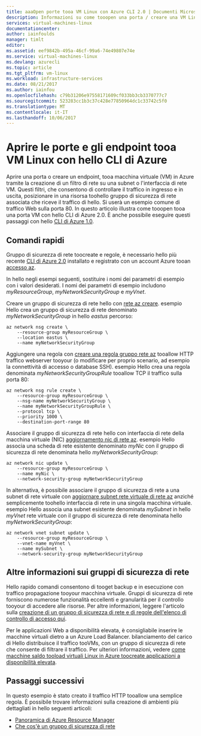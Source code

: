 ```yaml
---
title: aaaOpen porte tooa VM Linux con Azure CLI 2.0 | Documenti Microsoft
description: Informazioni su come tooopen una porta / creare una VM Linux di tooyour endpoint utilizzando la distribuzione di gestione risorse di Azure hello del modello e hello Azure CLI 2.0
services: virtual-machines-linux
documentationcenter: 
author: iainfoulds
manager: timlt
editor: 
ms.assetid: eef9842b-495a-46cf-99a6-74e49807e74e
ms.service: virtual-machines-linux
ms.devlang: azurecli
ms.topic: article
ms.tgt_pltfrm: vm-linux
ms.workload: infrastructure-services
ms.date: 08/21/2017
ms.author: iainfou
ms.openlocfilehash: c79b31206e97558171609cf033bb3cb3370777c7
ms.sourcegitcommit: 523283cc1b3c37c428e77850964dc1c33742c5f0
ms.translationtype: MT
ms.contentlocale: it-IT
ms.lasthandoff: 10/06/2017
---
```

# <a name="open-ports-and-endpoints-tooa-linux-vm-with-hello-azure-cli"></a>Aprire le porte e gli endpoint tooa VM Linux con hello CLI di Azure
Aprire una porta o creare un endpoint, tooa macchina virtuale (VM) in Azure tramite la creazione di un filtro di rete su una subnet o l'interfaccia di rete VM. Questi filtri, che consentono di controllare il traffico in ingresso e in uscita, posizionare in una risorsa toohello gruppo di sicurezza di rete associata che riceve il traffico di hello. Si userà un esempio comune di traffico Web sulla porta 80. In questo articolo illustra come tooopen tooa una porta VM con hello CLI di Azure 2.0. È anche possibile eseguire questi passaggi con hello [CLI di Azure 1.0](nsg-quickstart-nodejs.md).


## <a name="quick-commands"></a>Comandi rapidi
Gruppo di sicurezza di rete toocreate e regole, è necessario hello più recente [CLI di Azure 2.0](/cli/azure/install-az-cli2) installato e registrato con un account Azure tooan [accesso az](/cli/azure/#login).

In hello negli esempi seguenti, sostituire i nomi dei parametri di esempio con i valori desiderati. I nomi dei parametri di esempio includono *myResourceGroup*, *myNetworkSecurityGroup* e *myVnet*.

Creare un gruppo di sicurezza di rete hello con [rete az creare](/cli/azure/network/nsg#create). esempio Hello crea un gruppo di sicurezza di rete denominato *myNetworkSecurityGroup* in hello *eastus* percorso:

```azurecli
az network nsg create \
    --resource-group myResourceGroup \
    --location eastus \
    --name myNetworkSecurityGroup
```

Aggiungere una regola con [creare una regola gruppo rete az](/cli/azure/network/nsg/rule#create) tooallow HTTP traffico webserver tooyour (o modificare per proprio scenario, ad esempio la connettività di accesso o database SSH). esempio Hello crea una regola denominata *myNetworkSecurityGroupRule* tooallow TCP il traffico sulla porta 80:

```azurecli
az network nsg rule create \
    --resource-group myResourceGroup \
    --nsg-name myNetworkSecurityGroup \
    --name myNetworkSecurityGroupRule \
    --protocol tcp \
    --priority 1000 \
    --destination-port-range 80
```

Associare il gruppo di sicurezza di rete hello con interfaccia di rete della macchina virtuale (NIC) [aggiornamento nic di rete az](/cli/azure/network/nic#update). esempio Hello associa una scheda di rete esistente denominato *myNic* con il gruppo di sicurezza di rete denominata hello *myNetworkSecurityGroup*:

```azurecli
az network nic update \
    --resource-group myResourceGroup \
    --name myNic \
    --network-security-group myNetworkSecurityGroup
```

In alternativa, è possibile associare il gruppo di sicurezza di rete a una subnet di rete virtuale con [aggiornare subnet rete virtuale di rete az](/cli/azure/network/vnet/subnet#update) anziché semplicemente toohello interfaccia di rete in una singola macchina virtuale. esempio Hello associa una subnet esistente denominata *mySubnet* in hello *myVnet* rete virtuale con il gruppo di sicurezza di rete denominata hello *myNetworkSecurityGroup*:

```azurecli
az network vnet subnet update \
    --resource-group myResourceGroup \
    --vnet-name myVnet \
    --name mySubnet \
    --network-security-group myNetworkSecurityGroup
```

## <a name="more-information-on-network-security-groups"></a>Altre informazioni sui gruppi di sicurezza di rete
Hello rapido comandi consentono di tooget backup e in esecuzione con traffico propagazione tooyour macchina virtuale. Gruppi di sicurezza di rete forniscono numerose funzionalità eccellenti e granularità per il controllo tooyour di accedere alle risorse. Per altre informazioni, leggere l'articolo sulla [creazione di un gruppo di sicurezza di rete e di regole dell'elenco di controllo di accesso qui](tutorial-virtual-network.md#secure-network-traffic).

Per le applicazioni Web a disponibilità elevata, è consigliabile inserire le macchine virtuali dietro a un Azure Load Balancer. bilanciamento del carico di Hello distribuisce il traffico tooVMs, con un gruppo di sicurezza di rete che consente di filtrare il traffico. Per ulteriori informazioni, vedere [come macchine saldo tooload virtuali Linux in Azure toocreate applicazioni a disponibilità elevata](tutorial-load-balancer.md).

## <a name="next-steps"></a>Passaggi successivi
In questo esempio è stato creato il traffico HTTP tooallow una semplice regola. È possibile trovare informazioni sulla creazione di ambienti più dettagliati in hello seguenti articoli:

* [Panoramica di Azure Resource Manager](../../azure-resource-manager/resource-group-overview.md)
* [Che cos'è un gruppo di sicurezza di rete](../../virtual-network/virtual-networks-nsg.md)
